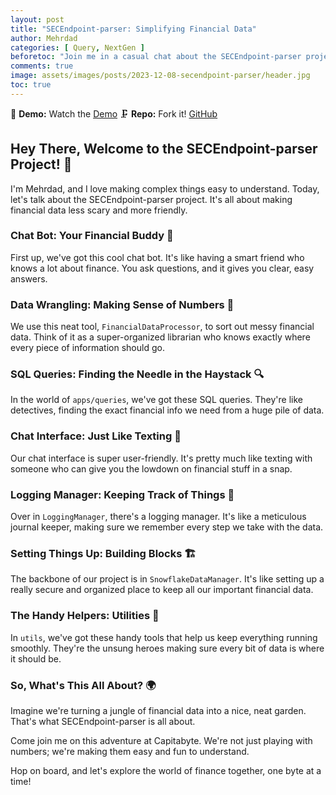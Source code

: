 ```yaml
---
layout: post
title: "SECEndpoint-parser: Simplifying Financial Data"
author: Mehrdad
categories: [ Query, NextGen ]
beforetoc: "Join me in a casual chat about the SECEndpoint-parser project, where we make sense of financial data in simple terms."
comments: true
image: assets/images/posts/2023-12-08-secendpoint-parser/header.jpg
toc: true
---
```

🎥 **Demo:** Watch the [Demo](https://www.youtube.com/watch?v=CgyITuGlQZ4&t=35s) 
🗜️ **Repo:** Fork it! [GitHub](https://github.com/ByteQuester/SECEndpoint-parser)  

## Hey There, Welcome to the SECEndpoint-parser Project! 👋

I'm Mehrdad, and I love making complex things easy to understand. Today, let's talk about the SECEndpoint-parser project. It's all about making financial data less scary and more friendly.

### Chat Bot: Your Financial Buddy 🤖

First up, we've got this cool chat bot. It's like having a smart friend who knows a lot about finance. You ask questions, and it gives you clear, easy answers.

### Data Wrangling: Making Sense of Numbers 🧮

We use this neat tool, `FinancialDataProcessor`, to sort out messy financial data. Think of it as a super-organized librarian who knows exactly where every piece of information should go.

### SQL Queries: Finding the Needle in the Haystack 🔍

In the world of `apps/queries`, we've got these SQL queries. They're like detectives, finding the exact financial info we need from a huge pile of data.

### Chat Interface: Just Like Texting 📱

Our chat interface is super user-friendly. It's pretty much like texting with someone who can give you the lowdown on financial stuff in a snap.

### Logging Manager: Keeping Track of Things 📝

Over in `LoggingManager`, there's a logging manager. It's like a meticulous journal keeper, making sure we remember every step we take with the data.

### Setting Things Up: Building Blocks 🏗️

The backbone of our project is in `SnowflakeDataManager`. It's like setting up a really secure and organized place to keep all our important financial data.

### The Handy Helpers: Utilities 🔧

In `utils`, we've got these handy tools that help us keep everything running smoothly. They're the unsung heroes making sure every bit of data is where it should be.

### So, What's This All About? 🌍

Imagine we're turning a jungle of financial data into a nice, neat garden. That's what SECEndpoint-parser is all about.

Come join me on this adventure at Capitabyte. We're not just playing with numbers; we're making them easy and fun to understand.

Hop on board, and let's explore the world of finance together, one byte at a time!

